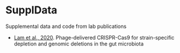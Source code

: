 # SupplData

Supplemental data and code from lab publications

* [Lam et al., 2020](https://github.com/turnbaughlab/SupplData/tree/master/2020_lam_nat_biotechnoll). 
Phage-delivered CRISPR-Cas9 for strain-specific depletion and genomic deletions in the gut microbiota

